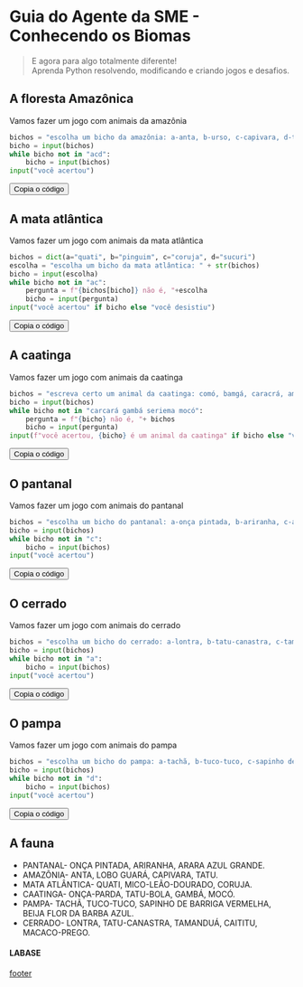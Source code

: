 <!---
Open Source program Pynoplia - Copyright © 2024  Carlo Oliveira** <carlo@nce.ufrj.br>,
PDX-License-Identifier:** `GNU General Public License v3.0 or later <http://is.gd/3Udt>`_.
-->
# Guia do Agente da SME - Conhecendo os Biomas
> E agora para algo totalmente diferente! <br>
> Aprenda Python resolvendo, modificando e criando jogos e desafios. <br>

## A floresta Amazônica

Vamos fazer um jogo com animais da amazônia

```python
bichos = "escolha um bicho da amazônia: a-anta, b-urso, c-capivara, d-tatu."
bicho = input(bichos)
while bicho not in "acd":
    bicho = input(bichos)
input("você acertou")
```
<button class="btn btn-primary" onclick="__copy_clip__(this)">Copia o código</button>
## A mata atlântica

Vamos fazer um jogo com animais da mata atlântica

```python
bichos = dict(a="quati", b="pinguim", c="coruja", d="sucuri")
escolha = "escolha um bicho da mata atlântica: " + str(bichos)
bicho = input(escolha)
while bicho not in "ac":
    pergunta = f"{bichos[bicho]} não é, "+escolha
    bicho = input(pergunta)
input("você acertou" if bicho else "você desistiu")
```
<button class="btn btn-primary" onclick="__copy_clip__(this)">Copia o código</button>
## A caatinga

Vamos fazer um jogo com animais da caatinga

```python
bichos = "escreva certo um animal da caatinga: comó, bamgá, caracrá, amerise."
bicho = input(bichos)
while bicho not in "carcará gambá seriema mocó":
    pergunta = f"{bicho} não é, "+ bichos
    bicho = input(pergunta)
input(f"você acertou, {bicho} é um animal da caatinga" if bicho else "você desistiu")
```
<button class="btn btn-primary" onclick="__copy_clip__(this)">Copia o código</button>
## O pantanal

Vamos fazer um jogo com animais do pantanal

```python
bichos = "escolha um bicho do pantanal: a-onça pintada, b-ariranha, c-arara azul."
bicho = input(bichos)
while bicho not in "c":
    bicho = input(bichos)
input("você acertou")
```
<button class="btn btn-primary" onclick="__copy_clip__(this)">Copia o código</button>
## O cerrado

Vamos fazer um jogo com animais do cerrado

```python
bichos = "escolha um bicho do cerrado: a-lontra, b-tatu-canastra, c-tamanduà, d-catitu, e-macaco-prego"
bicho = input(bichos)
while bicho not in "a":
    bicho = input(bichos)
input("você acertou")
```
<button class="btn btn-primary" onclick="__copy_clip__(this)">Copia o código</button>
## O pampa

Vamos fazer um jogo com animais do pampa

```python
bichos = "escolha um bicho do pampa: a-tachã, b-tuco-tuco, c-sapinho de barriga vermelha, d-beija flor da barba azul."
bicho = input(bichos)
while bicho not in "d":
    bicho = input(bichos)
input("você acertou")
```
<button class="btn btn-primary" onclick="__copy_clip__(this)">Copia o código</button>
## A fauna

- PANTANAL- ONÇA PINTADA, ARIRANHA, ARARA AZUL GRANDE.
- AMAZÔNIA- ANTA, LOBO GUARÁ, CAPIVARA, TATU.
- MATA ATLÂNTICA- QUATI, MICO-LEÃO-DOURADO, CORUJA.
- CAATINGA- ONÇA-PARDA, TATU-BOLA, GAMBÁ, MOCÓ.
- PAMPA- TACHÃ, TUCO-TUCO, SAPINHO DE BARRIGA VERMELHA, BEIJA FLOR DA BARBA AZUL.
- CERRADO- LONTRA, TATU-CANASTRA, TAMANDUÁ, CAITITU, MACACO-PREGO.

#### LABASE
[footer](footer.md ':include')